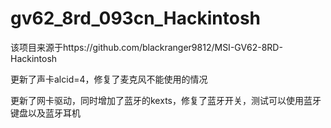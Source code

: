 # gv62_8rd_093cn_Hackintosh
该项目来源于https://github.com/blackranger9812/MSI-GV62-8RD-Hackintosh



更新了声卡alcid=4，修复了麦克风不能使用的情况

更新了网卡驱动，同时增加了蓝牙的kexts，修复了蓝牙开关，测试可以使用蓝牙键盘以及蓝牙耳机
